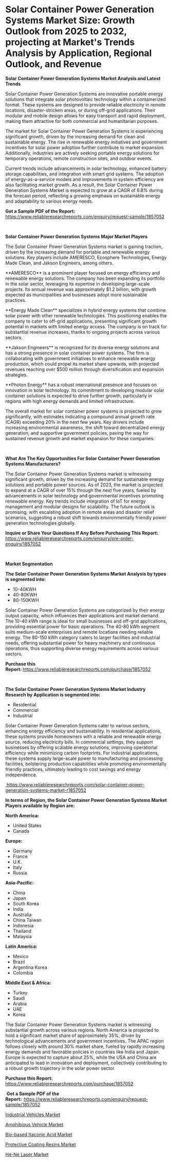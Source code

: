 <p><h1>Solar Container Power Generation Systems Market Size: Growth Outlook from 2025 to 2032, projecting at Market's Trends Analysis by Application, Regional Outlook, and Revenue</h1></p><p><strong>Solar Container Power Generation Systems Market Analysis and Latest Trends</strong></p>
<p><p>Solar Container Power Generation Systems are innovative portable energy solutions that integrate solar photovoltaic technology within a containerized format. These systems are designed to provide reliable electricity in remote locations, disaster-stricken areas, or during off-grid applications. Their modular and mobile design allows for easy transport and rapid deployment, making them attractive for both commercial and humanitarian purposes.</p><p>The market for Solar Container Power Generation Systems is experiencing significant growth, driven by the increasing demand for clean and sustainable energy. The rise in renewable energy initiatives and government incentives for solar power adoption further contribute to market expansion. Additionally, industries are actively seeking portable energy solutions for temporary operations, remote construction sites, and outdoor events.</p><p>Current trends include advancements in solar technology, enhanced battery storage capabilities, and integration with smart grid systems. The adoption of energy-as-a-service models and improvements in system efficiency are also facilitating market growth. As a result, the Solar Container Power Generation Systems Market is expected to grow at a CAGR of 6.8% during the forecast period, reflecting a growing emphasis on sustainable energy and adaptability to various energy needs.</p></p>
<p><strong>Get a Sample PDF of the Report:&nbsp;</strong> <a href="https://www.reliableresearchreports.com/enquiry/request-sample/1857052?utm_campaign=1581&utm_medium=2&utm_source=Github&utm_content=ia&utm_term=08012025&utm_id=solar-container-power-generation-systems">https://www.reliableresearchreports.com/enquiry/request-sample/1857052</a></p>
<p>&nbsp;</p>
<p><strong>Solar Container Power Generation Systems Major Market Players</strong></p>
<p><p>The Solar Container Power Generation Systems market is gaining traction, driven by the increasing demand for portable and renewable energy solutions. Key players include AMERESCO, Ecosphere Technologies, Energy Made Clean, and Jakson Engineers, among others.</p><p>**AMERESCO** is a prominent player focused on energy efficiency and renewable energy solutions. The company has been expanding its portfolio in the solar sector, leveraging its expertise in developing large-scale projects. Its annual revenue was approximately $1.2 billion, with growth expected as municipalities and businesses adopt more sustainable practices.</p><p>**Energy Made Clean** specializes in hybrid energy systems that combine solar power with other renewable technologies. This positioning enables the company to cater to off-grid applications, presenting significant growth potential in markets with limited energy access. The company is on track for substantial revenue increases, thanks to ongoing projects across various sectors.</p><p>**Jakson Engineers** is recognized for its diverse energy solutions and has a strong presence in solar container power systems. The firm is collaborating with government initiatives to enhance renewable energy production, which could propel its market share upwards, with projected revenues reaching over $500 million through diversification and expansion strategies.</p><p>**Photon Energy** has a robust international presence and focuses on innovation in solar technology. Its commitment to developing modular solar container solutions is expected to drive further growth, particularly in regions with high energy demands and limited infrastructure.</p><p>The overall market for solar container power systems is projected to grow significantly, with estimates indicating a compound annual growth rate (CAGR) exceeding 20% in the next few years. Key drivers include increasing environmental awareness, the shift toward decentralized energy generation, and supportive government policies, paving the way for sustained revenue growth and market expansion for these companies.</p></p>
<p>&nbsp;</p>
<p><strong>What Are The Key Opportunities For Solar Container Power Generation Systems Manufacturers?</strong></p>
<p><p>The Solar Container Power Generation Systems market is witnessing significant growth, driven by the increasing demand for sustainable energy solutions and portable power sources. As of 2023, the market is projected to expand at a CAGR of over 15% through the next five years, fueled by advancements in solar technology and governmental incentives promoting renewable energy. Key trends include integration of IoT for energy management and modular designs for scalability. The future outlook is promising, with escalating adoption in remote areas and disaster relief scenarios, suggesting a robust shift towards environmentally friendly power generation technologies globally.</p></p>
<p><strong>Inquire or Share Your Questions If Any Before Purchasing This Report:</strong> <a href="https://www.reliableresearchreports.com/enquiry/pre-order-enquiry/1857052?utm_campaign=1581&utm_medium=2&utm_source=Github&utm_content=ia&utm_term=08012025&utm_id=solar-container-power-generation-systems">https://www.reliableresearchreports.com/enquiry/pre-order-enquiry/1857052</a></p>
<p>&nbsp;</p>
<p><strong>Market Segmentation</strong></p>
<p><strong>The Solar Container Power Generation Systems Market Analysis by types is segmented into:</strong></p>
<p><ul><li>10-40KWH</li><li>40-80KWH</li><li>80-150KWH</li></ul></p>
<p><p>Solar Container Power Generation Systems are categorized by their energy output capacity, which influences their applications and market demand. The 10-40 kWh range is ideal for small businesses and off-grid applications, providing essential power for basic operations. The 40-80 kWh segment suits medium-scale enterprises and remote locations needing reliable energy. The 80-150 kWh category caters to larger facilities and industrial needs, offering substantial power for heavy machinery and continuous operations, thus supporting diverse energy requirements across various sectors.</p></p>
<p><strong>Purchase this Report:&nbsp;</strong><a href="https://www.reliableresearchreports.com/purchase/1857052?utm_campaign=1581&utm_medium=2&utm_source=Github&utm_content=ia&utm_term=08012025&utm_id=solar-container-power-generation-systems">https://www.reliableresearchreports.com/purchase/1857052</a></p>
<p>&nbsp;</p>
<p><strong>The Solar Container Power Generation Systems Market Industry Research by Application is segmented into:</strong></p>
<p><ul><li>Residential</li><li>Commercial</li><li>Industrial</li></ul></p>
<p><p>Solar Container Power Generation Systems cater to various sectors, enhancing energy efficiency and sustainability. In residential applications, these systems provide homeowners with a reliable and renewable energy source, reducing electricity bills. In commercial settings, they support businesses by offering scalable energy solutions, improving operational efficiency while minimizing carbon footprints. For industrial applications, these systems supply large-scale power to manufacturing and processing facilities, bolstering production capabilities while promoting environmentally friendly practices, ultimately leading to cost savings and energy independence.</p></p>
<p><a href="https://www.reliableresearchreports.com/solar-container-power-generation-systems-market-r1857052?utm_campaign=1581&utm_medium=2&utm_source=Github&utm_content=ia&utm_term=08012025&utm_id=solar-container-power-generation-systems">&nbsp;https://www.reliableresearchreports.com/solar-container-power-generation-systems-market-r1857052</a></p>
<p><strong>In terms of Region, the Solar Container Power Generation Systems Market Players available by Region are:</strong></p>
<p>
    <p> <strong> North America: </strong>
        <ul>
            <li>United States</li>
            <li>Canada</li>
        </ul>
        </p> 
    <p> <strong> Europe: </strong>
        <ul>
            <li>Germany</li>
            <li>France</li>
            <li>U.K.</li>
            <li>Italy</li>
            <li>Russia</li>
        </ul>
        </p> 
    <p> <strong> Asia-Pacific: </strong>
        <ul>
            <li>China</li>
            <li>Japan</li>
            <li>South Korea</li>
            <li>India</li>
            <li>Australia</li>
            <li>China Taiwan</li>
            <li>Indonesia</li>
            <li>Thailand</li>
            <li>Malaysia</li>
        </ul>
        </p> 
    <p> <strong> Latin America: </strong>
        <ul>
            <li>Mexico</li>
            <li>Brazil</li>
            <li>Argentina Korea</li>
            <li>Colombia</li>
        </ul>
        </p> 
    <p> <strong> Middle East & Africa: </strong>
        <ul>
            <li>Turkey</li>
            <li>Saudi</li>
            <li>Arabia</li>
            <li>UAE</li>
            <li>Korea</li>
        </ul>
    </p>
    </p>
<p><p>The Solar Container Power Generation Systems market is witnessing substantial growth across various regions. North America is projected to hold a significant market share of approximately 35%, driven by technological advancements and government incentives. The APAC region follows closely with around 30% market share, fueled by rapidly increasing energy demands and favorable policies in countries like India and Japan. Europe is expected to capture about 25%, while the USA and China are anticipated to lead in innovation and deployment, collectively contributing to a robust growth trajectory in the solar power sector.</p></p>
<p><strong>Purchase this Report: </strong><a href="https://www.reliableresearchreports.com/purchase/1857052?utm_campaign=1581&utm_medium=2&utm_source=Github&utm_content=ia&utm_term=08012025&utm_id=solar-container-power-generation-systems">https://www.reliableresearchreports.com/purchase/1857052</a></p>
<p>&nbsp;<strong>Get a Sample PDF of the Report:&nbsp;&nbsp;</strong><a href="https://www.reliableresearchreports.com/enquiry/request-sample/1857052?utm_campaign=1581&utm_medium=2&utm_source=Github&utm_content=ia&utm_term=08012025&utm_id=solar-container-power-generation-systems">https://www.reliableresearchreports.com/enquiry/request-sample/1857052</a></p>
<p><strong></strong></p>
<p><p><a href="https://www.linkedin.com/pulse/navigating-global-industrial-vehicles-market-landscape-trends-2x8wf?utm_campaign=1581&utm_medium=2&utm_source=Github&utm_content=ia&utm_term=08012025&utm_id=solar-container-power-generation-systems">Industrial Vehicles Market</a></p><p><a href="https://www.linkedin.com/pulse/research-report-analysis-amphibious-vehicle-market-size-share-hmqsc?utm_campaign=1581&utm_medium=2&utm_source=Github&utm_content=ia&utm_term=08012025&utm_id=solar-container-power-generation-systems">Amphibious Vehicle Market</a></p><p><a href="https://www.linkedin.com/pulse/bio-based-itaconic-acid-market-growth-competitive-landscape-ozqxf?utm_campaign=1581&utm_medium=2&utm_source=Github&utm_content=ia&utm_term=08012025&utm_id=solar-container-power-generation-systems">Bio-based Itaconic Acid Market</a></p><p><a href="https://www.linkedin.com/pulse/detailed-analysis-protective-coating-resins-market-size-dynamics-l6irf?utm_campaign=1581&utm_medium=2&utm_source=Github&utm_content=ia&utm_term=08012025&utm_id=solar-container-power-generation-systems">Protective Coating Resins Market</a></p><p><a href="https://www.linkedin.com/pulse/comprehensive-market-analysis-he-ne-laser-projected-growth-o8pmc?utm_campaign=1581&utm_medium=2&utm_source=Github&utm_content=ia&utm_term=08012025&utm_id=solar-container-power-generation-systems">He-Ne Laser Market</a></p></p>